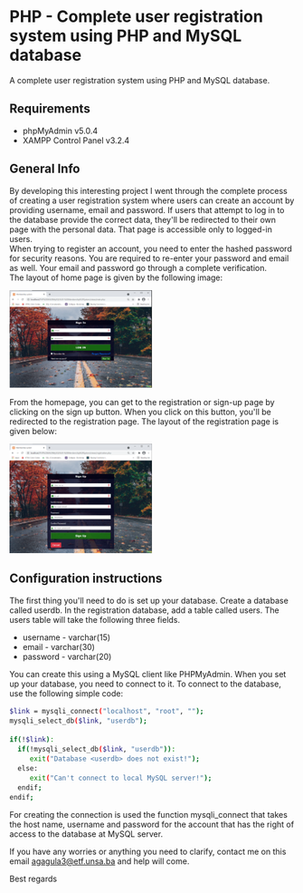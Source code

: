 # PHP - Complete user registration system using PHP and MySQL database
A complete user registration system using PHP and MySQL database.

## Requirements
* phpMyAdmin v5.0.4
* XAMPP Control Panel v3.2.4

## General Info
  
By developing this interesting project I went through the complete process of creating a user registration system where users can create an account by providing username, email and password. If users that attempt to log in to the database provide the correct data, they'll be redirected to their own page with the personal data. That page is accessible only to logged-in users.  
When trying to register an account, you need to enter the hashed password for security reasons. You are required to re-enter your password and email as well. Your email and password go through a complete verification.  
The layout of home page is given by the following image:  

<img src="images/login_page.PNG" width="50%" height="50%">

From the homepage, you can get to the registration or sign-up page by clicking on the sign up button.
When you click on this button, you'll be redirected to the registration page. The layout of the registration page is given below: 

<img src="images/signup_page.PNG" width="50%" height="50%">

## Configuration instructions

The first thing you'll need to do is set up your database. Create a database called userdb. In the registration database, add a table called users. The users table will take the following three fields.  

* username - varchar(15)
* email - varchar(30)
* password - varchar(20)

You can create this using a MySQL client like PHPMyAdmin. When you set up your database, you need to connect to it. To connect to the database, use the following simple code:
```bash
$link = mysqli_connect("localhost", "root", "");
mysqli_select_db($link, "userdb");  

if(!$link):
  if(!mysqli_select_db($link, "userdb")):
     exit("Database <userdb> does not exist!");
  else:
     exit("Can't connect to local MySQL server!");
  endif;
endif;
```
For creating the connection is used the function mysqli_connect that takes the host name, username and password for the account that has the right of access to the database at MySQL server.
<!--To do these actions you'll need a free software tool written in PHP - phpMyAdmin.-->

If you have any worries or anything you need to clarify, contact me on this email [agagula3@etf.unsa.ba](mailto:agagula3@etf.unsa.ba) and help will come.  
  
Best regards
